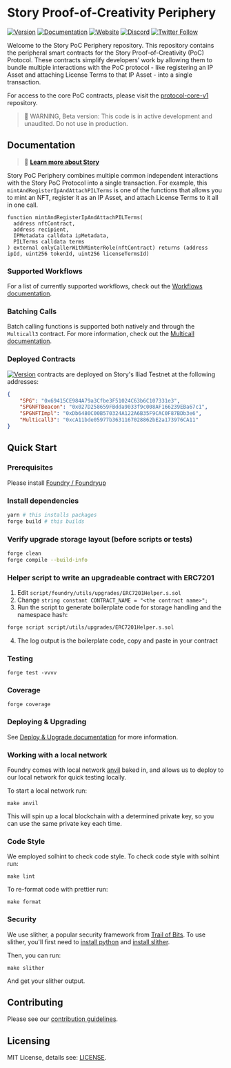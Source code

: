 # Story Proof-of-Creativity Periphery

[![Version](https://img.shields.io/badge/dynamic/json?url=https%3A%2F%2Fraw.githubusercontent.com%2Fstoryprotocol%2Fprotocol-periphery-v1%2Fmain%2Fpackage.json&query=%24.version&label=stable)](https://github.com/storyprotocol/protocol-periphery-v1/releases)
[![Documentation](https://img.shields.io/badge/docs-v1-006B54)](https://docs.story.foundation/docs/what-is-story)
[![Website](https://img.shields.io/badge/website-story-00A170)](https://story.foundation)
[![Discord](https://img.shields.io/badge/discord-join%20chat-5B5EA6)](https://discord.gg/storyprotocol)
[![Twitter Follow](https://img.shields.io/twitter/follow/storyprotocol?style=social)](https://x.com/storyprotocol)


Welcome to the Story PoC Periphery repository. This repository contains the peripheral smart contracts for the Story Proof-of-Creativity (PoC) Protocol. These contracts simplify developers’ work by allowing them to bundle multiple interactions with the PoC protocol - like registering an IP Asset and attaching License Terms to that IP Asset - into a single transaction.

For access to the core PoC contracts, please visit the [protocol-core-v1](https://github.com/storyprotocol/protocol-core-v1) repository.

> 🚧 WARNING, Beta version: This code is in active development and unaudited. Do not use in production.

## Documentation

>📘 **[Learn more about Story](https://docs.storyprotocol.xyz/)**

Story PoC Periphery combines multiple common independent interactions with the Story PoC Protocol into a single transaction.
For example, this `mintAndRegisterIpAndAttachPILTerms` is one of the functions that allows you to mint an NFT, register it as an IP Asset, and attach License Terms to it all in one call.
```solidity
function mintAndRegisterIpAndAttachPILTerms(
  address nftContract,
  address recipient,
  IPMetadata calldata ipMetadata,
  PILTerms calldata terms
) external onlyCallerWithMinterRole(nftContract) returns (address ipId, uint256 tokenId, uint256 licenseTermsId)
```

### Supported Workflows
For a list of currently supported workflows, check out the [Workflows documentation](/docs/WORKFLOWS.md).

### Batching Calls
Batch calling functions is supported both natively and through the `Multicall3` contract. For more information, check out the [Multicall documentation](/docs/MULTICALL.md).

### Deployed Contracts

[![Version](https://img.shields.io/badge/dynamic/json?url=https%3A%2F%2Fraw.githubusercontent.com%2Fstoryprotocol%2Fprotocol-periphery-v1%2Fmain%2Fpackage.json&query=%24.version&label=PoC%20Periphery)](https://github.com/storyprotocol/protocol-periphery-v1/releases) contracts are deployed on Story's Iliad Testnet at the following addresses:

```json
{
    "SPG": "0x69415CE984A79a3Cfbe3F51024C63b6C107331e3",
    "SPGNFTBeacon": "0x027D258659FBdda9033f9c008AF166239EBa67c1",
    "SPGNFTImpl": "0xDb6480C00B570324A122A6B35F9CAC0F87BDb3e6",
    "Multicall3": "0xcA11bde05977b3631167028862bE2a173976CA11"
}
```

## Quick Start

### Prerequisites

Please install [Foundry / Foundryup](https://github.com/gakonst/foundry)

### Install dependencies

```sh
yarn # this installs packages
forge build # this builds
```

### Verify upgrade storage layout (before scripts or tests)

```sh
forge clean
forge compile --build-info
```

### Helper script to write an upgradeable contract with ERC7201

1. Edit `script/foundry/utils/upgrades/ERC7201Helper.s.sol`
2. Change `string constant CONTRACT_NAME = "<the contract name>";`
3. Run the script to generate boilerplate code for storage handling and the namespace hash:

```sh
forge script script/utils/upgrades/ERC7201Helper.s.sol 
```

4. The log output is the boilerplate code, copy and paste in your contract

### Testing

```
forge test -vvvv
```

### Coverage

```
forge coverage
```

### Deploying & Upgrading
See [Deploy & Upgrade documentation](./docs/DEPLOY_UPGRADE.md) for more information.

### Working with a local network

Foundry comes with local network [anvil](https://book.getfoundry.sh/anvil/index.html) baked in, and allows us to deploy to our local network for quick testing locally.

To start a local network run:

```
make anvil
```

This will spin up a local blockchain with a determined private key, so you can use the same private key each time.

### Code Style

We employed solhint to check code style.
To check code style with solhint run:

```
make lint
```

To re-format code with prettier run:

```
make format
```

### Security

We use slither, a popular security framework from [Trail of Bits](https://www.trailofbits.com/). To use slither, you'll first need to [install python](https://www.python.org/downloads/) and [install slither](https://github.com/crytic/slither#how-to-install).

Then, you can run:

```
make slither
```

And get your slither output.


## Contributing

Please see our [contribution guidelines](CONTRIBUTING.md).

## Licensing

MIT License, details see: [LICENSE](LICENSE).
